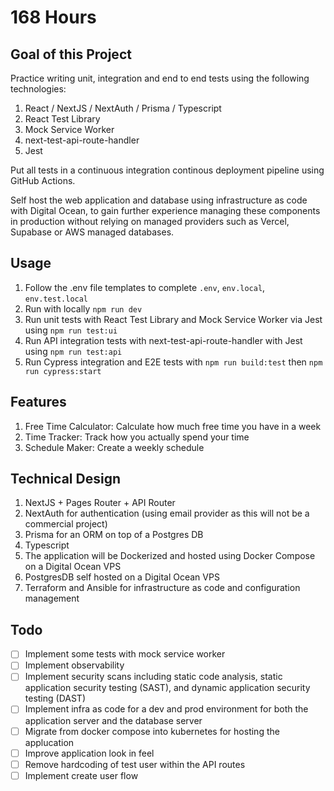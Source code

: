 # 168 Hours

## Goal of this Project

Practice writing unit, integration and end to end tests using the following technologies:

1. React / NextJS / NextAuth / Prisma / Typescript
2. React Test Library
3. Mock Service Worker
4. next-test-api-route-handler
5. Jest

Put all tests in a continuous integration continous deployment pipeline using GitHub Actions.

Self host the web application and database using infrastructure as code with Digital Ocean, to gain further experience managing these components in production without relying on managed providers such as Vercel, Supabase or AWS managed databases.

## Usage

1. Follow the .env file templates to complete `.env`, `env.local`, `env.test.local`
2. Run with locally `npm run dev`
3. Run unit tests with React Test Library and Mock Service Worker via Jest using `npm run test:ui`
4. Run API integration tests with next-test-api-route-handler with Jest using `npm run test:api`
5. Run Cypress integration and E2E tests with `npm run build:test` then `npm run cypress:start`

## Features

1. Free Time Calculator: Calculate how much free time you have in a week
2. Time Tracker: Track how you actually spend your time
3. Schedule Maker: Create a weekly schedule

## Technical Design

1. NextJS + Pages Router + API Router
2. NextAuth for authentication (using email provider as this will not be a commercial project)
3. Prisma for an ORM on top of a Postgres DB
4. Typescript
5. The application will be Dockerized and hosted using Docker Compose on a Digital Ocean VPS
6. PostgresDB self hosted on a Digital Ocean VPS
7. Terraform and Ansible for infrastructure as code and configuration management

## Todo

-   [ ] Implement some tests with mock service worker
-   [ ] Implement observability
-   [ ] Implement security scans including static code analysis, static application security testing (SAST), and dynamic application security testing (DAST)
-   [ ] Implement infra as code for a dev and prod environment for both the application server and the database server
-   [ ] Migrate from docker compose into kubernetes for hosting the applucation
-   [ ] Improve application look in feel
-   [ ] Remove hardcoding of test user within the API routes
-   [ ] Implement create user flow

